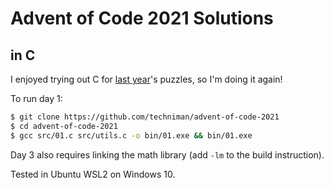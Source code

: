 # Advent of Code 2021 Solutions
## in C

I enjoyed trying out C for [last year](https://github.com/techniman/advent-of-code-2020)'s puzzles, so I'm doing it again!

To run day 1:
```bash
$ git clone https://github.com/techniman/advent-of-code-2021
$ cd advent-of-code-2021
$ gcc src/01.c src/utils.c -o bin/01.exe && bin/01.exe
```

Day 3 also requires linking the math library (add `-lm` to the build instruction).

Tested in Ubuntu WSL2 on Windows 10.
